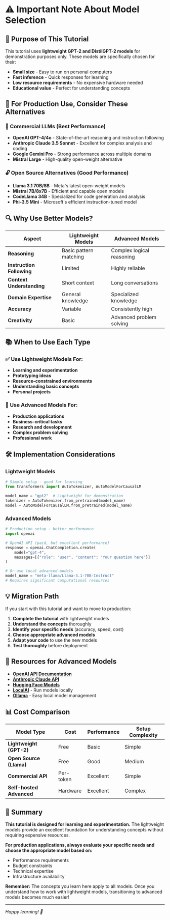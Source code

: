 # ⚠️ Important Note About Model Selection

## 🎯 Purpose of This Tutorial

This tutorial uses **lightweight GPT-2 and DistilGPT-2 models** for demonstration purposes only. These models are specifically chosen for their:

- **Small size** - Easy to run on personal computers
- **Fast inference** - Quick responses for learning
- **Low resource requirements** - No expensive hardware needed
- **Educational value** - Perfect for understanding concepts

## 🚀 For Production Use, Consider These Alternatives

### 💼 Commercial LLMs (Best Performance)
- **OpenAI GPT-4/4o** - State-of-the-art reasoning and instruction following
- **Anthropic Claude 3.5 Sonnet** - Excellent for complex analysis and coding
- **Google Gemini Pro** - Strong performance across multiple domains
- **Mistral Large** - High-quality open-weight alternative

### 🔓 Open Source Alternatives (Good Performance)
- **Llama 3.1 70B/8B** - Meta's latest open-weight models
- **Mistral 7B/8x7B** - Efficient and capable open models
- **CodeLlama 34B** - Specialized for code generation and analysis
- **Phi-3.5 Mini** - Microsoft's efficient instruction-tuned model

## 🔍 Why Use Better Models?

| Aspect | Lightweight Models | Advanced Models |
|--------|-------------------|-----------------|
| **Reasoning** | Basic pattern matching | Complex logical reasoning |
| **Instruction Following** | Limited | Highly reliable |
| **Context Understanding** | Short context | Long conversations |
| **Domain Expertise** | General knowledge | Specialized knowledge |
| **Accuracy** | Variable | Consistently high |
| **Creativity** | Basic | Advanced problem solving |

## 📚 When to Use Each Type

### ✅ Use Lightweight Models For:
- **Learning and experimentation**
- **Prototyping ideas**
- **Resource-constrained environments**
- **Understanding basic concepts**
- **Personal projects**

### 🚀 Use Advanced Models For:
- **Production applications**
- **Business-critical tasks**
- **Research and development**
- **Complex problem solving**
- **Professional work**

## 🛠️ Implementation Considerations

### Lightweight Models
```python
# Simple setup - good for learning
from transformers import AutoTokenizer, AutoModelForCausalLM

model_name = "gpt2"  # Lightweight for demonstration
tokenizer = AutoTokenizer.from_pretrained(model_name)
model = AutoModelForCausalLM.from_pretrained(model_name)
```

### Advanced Models
```python
# Production setup - better performance
import openai

# OpenAI API (paid, but excellent performance)
response = openai.ChatCompletion.create(
    model="gpt-4",
    messages=[{"role": "user", "content": "Your question here"}]
)

# Or use local advanced models
model_name = "meta-llama/Llama-3.1-70B-Instruct"
# Requires significant computational resources
```

## 💡 Migration Path

If you start with this tutorial and want to move to production:

1. **Complete the tutorial** with lightweight models
2. **Understand the concepts** thoroughly
3. **Identify your specific needs** (accuracy, speed, cost)
4. **Choose appropriate advanced models**
5. **Adapt your code** to use the new models
6. **Test thoroughly** before deployment

## 🔗 Resources for Advanced Models

- **[OpenAI API Documentation](https://platform.openai.com/docs)**
- **[Anthropic Claude API](https://docs.anthropic.com/)**
- **[Hugging Face Models](https://huggingface.co/models)**
- **[LocalAI](https://localai.io/)** - Run models locally
- **[Ollama](https://ollama.ai/)** - Easy local model management

## 📊 Cost Comparison

| Model Type | Cost | Performance | Setup Complexity |
|------------|------|-------------|------------------|
| **Lightweight (GPT-2)** | Free | Basic | Simple |
| **Open Source (Llama)** | Free | Good | Medium |
| **Commercial API** | Per-token | Excellent | Simple |
| **Self-hosted Advanced** | Hardware | Excellent | Complex |

## 🎯 Summary

**This tutorial is designed for learning and experimentation.** The lightweight models provide an excellent foundation for understanding concepts without requiring expensive resources.

**For production applications, always evaluate your specific needs and choose the appropriate model based on:**
- Performance requirements
- Budget constraints
- Technical expertise
- Infrastructure availability

**Remember:** The concepts you learn here apply to all models. Once you understand how to work with lightweight models, transitioning to advanced models becomes much easier!

---

*Happy learning! 🚀*
